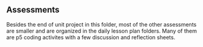 ## Assessments

Besides the end of unit project in this folder, most of the other assessments are smaller and are organized in the daily lesson plan folders.
Many of them are p5 coding activites with a few discussion and reflection sheets.